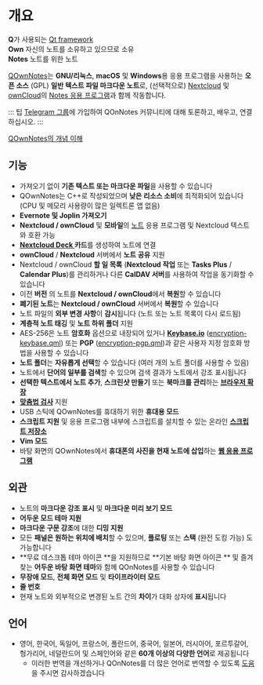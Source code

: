 # 개요

<template>
<v-carousel cycle show-arrows-on-hover>
  <v-carousel-item>
    <img src="/screenshots/screenshot.png" alt="QOwnNotes 스크린샷" />
    <div class="sheet">
      마크다운 강조 표시, 색상 태그 및 하위 폴더를 사용하여 노트 편집
    </div>
  </v-carousel-item>
  <v-carousel-item>
    <img src="/screenshots/screenshot-minimal.png" alt="최소 보기" />
    <div class="sheet">
      더 많이 제거할 수 있는 최소한의 기본 사용자 인터페이스
    </div>
  </v-carousel-item>
  <v-carousel-item>
    <img src="/screenshots/screenshot-vertical.png" alt="수직 보기" />
    <div class="sheet">
      패널을 이동하여 수직 마크다운 보기에서 노트 보기
    </div>
  </v-carousel-item>
  <v-carousel-item>
    <img src="/screenshots/screenshot-portable-mode.png" alt="휴대용 모드" />
    <div class="sheet">
      USB 스틱용 휴대용 모드
    </div>
  </v-carousel-item>
  <v-carousel-item>
    <img src="/screenshots/screenshot-1col.png" alt="한 열" />
    <div class="sheet">
      모든 패널을 원하는 위치에 배치할 수 있습니다
    </div>
  </v-carousel-item>
  <v-carousel-item>
    <img src="/screenshots/screenshot-darkmode.png" alt="스크린샷 어두운 모드" />
    <div class="sheet">
      어두운 모드
    </div>
  </v-carousel-item>
  <v-carousel-item>
    <img src="/screenshots/screenshot-distraction-free-mode.png" alt="스크린샷 방해 금지 모드" />
    <div class="sheet">
      방해 금지 모드
    </div>
  </v-carousel-item>
  <v-carousel-item>
    <img src="/screenshots/screenshot-encrypted-note-decrypted.png" alt="노트 암호화" />
    <div class="sheet">
      AES 노트 암호화 옵션 (스크립트 작성도 가능)
    </div>
  </v-carousel-item>
  <v-carousel-item>
    <img src="/screenshots/screenshot-encrypted-note.png" alt="암호화된 노트" />
    <div class="sheet">
      암호화된 노트는 여전히 텍스트입니다
    </div>
  </v-carousel-item>
  <v-carousel-item>
    <img src="/screenshots/screenshot-diff.png" alt="스크린샷 차이점" />
    <div class="sheet">
      외부에서 변경된 노트의 차이점 표시
    </div>
  </v-carousel-item>
  <v-carousel-item>
    <img src="/screenshots/screenshot-export-print.png" alt="스크린샷-내보내기-인쇄" />
    <div class="sheet">
      참고 PDF 내보내기 및 인쇄
    </div>
  </v-carousel-item>
  <v-carousel-item>
    <img src="/screenshots/screenshot-freedesktop-theme.png" alt="스크린샷-프리 데스크톱 테마" />
    <div class="sheet">
      프리데스크톱 테마를 통한 아이콘
    </div>
  </v-carousel-item>
  <v-carousel-item>
    <img src="/screenshots/screenshot-other-workspace.png" alt="스크린샷-다른 작업 공간" />
    <div class="sheet">
      다양한 작업 공간을 가질 수 있습니다.
    </div>
  </v-carousel-item>
  <v-carousel-item>
    <img src="/screenshots/screenshot-qml.png" alt="스크린샷-qml" />
    <div class="sheet">
      스크립트 가능
    </div>
  </v-carousel-item>
  <v-carousel-item>
    <img src="/screenshots/screenshot-russian.png" alt="스크린샷-러시아어" />
    <div class="sheet">
      다양한 언어로 번역
    </div>
  </v-carousel-item>
  <v-carousel-item>
    <img src="/screenshots/screenshot-search-in-all-notes.png" alt="모든 노트에서 스크린샷 검색" />
    <div class="sheet">
      모든 노트 검색
    </div>
  </v-carousel-item>
  <v-carousel-item>
    <img src="/screenshots/screenshot-search-in-current-note.png" alt="현재 노트에서 스크린샷 검색" />
    <div class="sheet">
      현재 노트에서 검색
    </div>
  </v-carousel-item>
  <v-carousel-item>
    <img src="/screenshots/screenshot-settings-note-folders.png" alt="스크린샷 설정-노트 폴더" />
    <div class="sheet">
      여러 개의 노트 폴더 사용 가능
    </div>
  </v-carousel-item>
  <v-carousel-item>
    <img src="/screenshots/screenshot-todo.png" alt="스크린샷 - 할 일" />
    <div class="sheet">
      CalDAV를 통해 할 일 목록 관리
    </div>
  </v-carousel-item>
  <v-carousel-item>
    <img src="/screenshots/screenshot-trash.png" alt="스크린샷-휴지통" />
    <div class="sheet">
      Nextcloud 서버에서 휴지통 메모 관리
    </div>
  </v-carousel-item>
  <v-carousel-item>
    <img src="/screenshots/screenshot-versioning.png" alt="스크린샷-버전 관리" />
    <div class="sheet">
      Nextcloud 서버에서 노트 버전 관리
    </div>
  </v-carousel-item>
</v-carousel>
</template>

<v-divider />

**Q**가 사용되는 [Qt framework](https://www.qt.io/)  
**Own** 자신의 노트를 소유하고 있으므로 소유   
**Notes** 노트를 위한 노트

<v-divider />

[QOwnNotes](https://www.qownnotes.org/)는 **GNU/리눅스**, **macOS** 및 **Windows**용 응용 프로그램을 사용하는 **오픈 소스** (GPL) **일반 텍스트 파일 마크다운 노트**로, (선택적으로) [Nextcloud](https://nextcloud.com/) 및 [ownCloud](https://owncloud.org/)의 [Notes 응용 프로그램](https://github.com/nextcloud/notes)과 함께 작동합니다.

::: 팁 [Telegram 그룹](https://t.me/QOwnNotes)에 가입하여 QOnNotes 커뮤니티에 대해 토론하고, 배우고, 연결하십시오. :::

[QOwnNotes의 개념 이해](concept.md)

## 기능
- 가져오기 없이 **기존 텍스트 또는 마크다운 파일**을 사용할 수 있습니다
- QOwnNotes는 C++로 작성되었으며 **낮은 리소스 소비**에 최적화되어 있습니다 (CPU 및 메모리 사용량이 많은 일렉트론 앱 없음)
- **Evernote 및 Joplin 가져오기**
- **Nextcloud / ownCloud** 및 **모바일**의 [노트](https://apps.nextcloud.com/apps/notes) 응용 프로그램 및 Nextcloud 텍스트와 호환 가능
- **[Nextcloud Deck ](https://apps.nextcloud.com/apps/deck)카드**를 생성하여 노트에 연결
- **ownCloud** / **Nextcloud** 서버에서 **노트 공유** 지원
- Nextcloud / ownCloud **할 일 목록** (**Nextcloud 작업** 또는 **Tasks Plus** / **Calendar Plus**)를 관리하거나 다른 **CalDAV 서버**를 사용하여 작업을 동기화할 수 있습니다
- 이전 **버전** 의 노트를 **Nextcloud / ownCloud**에서 **복원**할 수 있습니다
- **폐기된 노트**는 **Nextcloud / ownCloud** 서버에서 **복원**할 수 있습니다
- 노트 파일의 **외부 변경 사항**이 **감시**됩니다 (노트 또는 노트 목록이 다시 로드됨)
- **계층적 노트 태깅** 및 **노트 하위 폴더** 지원
- AES-256은 노트 **암호화** 옵션으로 내장되어 있거나 **[Keybase.io](https://keybase.io/)** ([encryption-keybase.qml](https://github.com/pbek/QOwnNotes/blob/main/doc/scripting/encryption-keybase.qml)) 또는 **PGP** ([encryption-pgp.qml](https://github.com/pbek/QOwnNotes/blob/main/doc/scripting/encryption-pgp.qml))과 같은 사용자 지정 암호화 방법을 사용할 수 있습니다
- **노트 폴더**는 **자유롭게 선택**할 수 있습니다 (여러 개의 노트 폴더를 사용할 수 있음)
- 노트에서 **단어의 일부를 검색**할 수 있으며 검색 결과가 노트에서 강조 표시됩니다
- **선택한 텍스트에서 노트 추가**, **스크린샷 만들기** 또는 **북마크를 관리**하는 [**브라우저 확장**](browser-extension.md)
- [**맞춤법 검사**](../editor/spellchecking.md) 지원
- USB 스틱에 QOwnNotes를 휴대하기 위한 **휴대용 모드**
- **스크립트 지원** 및 응용 프로그램 내부에 스크립트를 설치할 수 있는 온라인 [**스크립트 저장소**](https://github.com/qownnotes/scripts)
- **Vim 모드**
- 바탕 화면의 QOwnNotes에서 **휴대폰의 사진을 현재 노트에 삽입**하는 **[웹 응용 프로그램](web-app.md)**


## 외관
- 노트의 **마크다운 강조 표시** 및 **마크다운 미리 보기 모드**
- **어두운 모드 테마 지원**
- **마크다운 구문 강조**에 대한 **디밍 지원**
- 모든 **패널은 원하는 위치에 배치**할 수 있으며, **플로팅** 또는 **스택** (완전 도킹 가능) 도 가능합니다
- **무료 데스크톱 테마 아이콘 **을 지원하므로  **기본 바탕 화면 아이콘 ** 및 즐겨찾는 **어두운 바탕 화면 테마**와 함께 QOnNotes를 사용할 수 있습니다
- **무장애 모드**, **전체 화면 모드** 및 **타이프라이터 모드**
- **줄 번호**
- 현재 노트와 외부적으로 변경된 노트 간의 **차이**가 대화 상자에 **표시**됩니다

## 언어
- 영어, 한국어, 독일어, 프랑스어, 폴란드어, 중국어, 일본어, 러시아어, 포르투갈어, 헝가리어, 네덜란드어 및 스페인어와 같은 **60개 이상의 다양한 언어**로 제공됩니다
  - 이러한 번역을 개선하거나 QOnNotes를 더 많은 언어로 번역할 수 있도록 [도움](../contributing/translation.md)을 주시면 감사하겠습니다

<style>
.sheet {
  position: absolute;
  bottom: 50px;
  background-color: rgba(0,0,0, 0.5);
  color: white;
  text-align: center;
  display: flex;
  align-items:center;
  justify-content:center;
  height: 50px;
  width: 100%;
}

.v-window__next {
  right: 0;
}

@media (max-width: 500px) {
  .v-carousel {
    height: 400px!important;
  }
}

@media (max-width: 350px) {
  .v-carousel {
    height: 250px!important;
  }
}

@media (max-width: 200px) {
  .v-carousel {
    height: 150px!important;
  }
}
</style>
